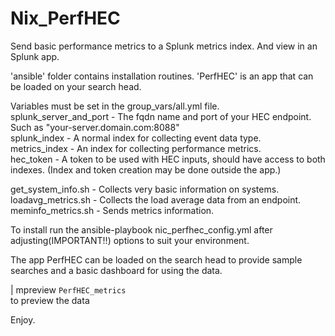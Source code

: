 # Nix_PerfHEC
Send basic performance metrics to a Splunk metrics index. And view in an Splunk app.

'ansible' folder contains installation routines.
'PerfHEC' is an app that can be loaded on your search head.
  
Variables must be set in the group_vars/all.yml file.  
splunk_server_and_port - The fqdn name and port of your HEC endpoint. Such as "your-server.domain.com:8088"  
splunk_index - A normal index for collecting event data type.  
metrics_index - An index for collecting performance metrics.  
hec_token - A token to be used with HEC inputs, should have access to both indexes.
(Index and token creation may be done outside the app.)  

get_system_info.sh - Collects very basic information on systems.  
loadavg_metrics.sh - Collects the load average data from an endpoint.  
meminfo_metrics.sh - Sends metrics information.  
  
To install run the ansible-playbook nic_perfhec_config.yml after adjusting(IMPORTANT!!) options to suit your environment.    
  
The app PerfHEC can be loaded on the search head to provide sample searches and a basic dashboard for using the data.  

| mpreview `PerfHEC_metrics`   
to preview the data  
  
Enjoy.  